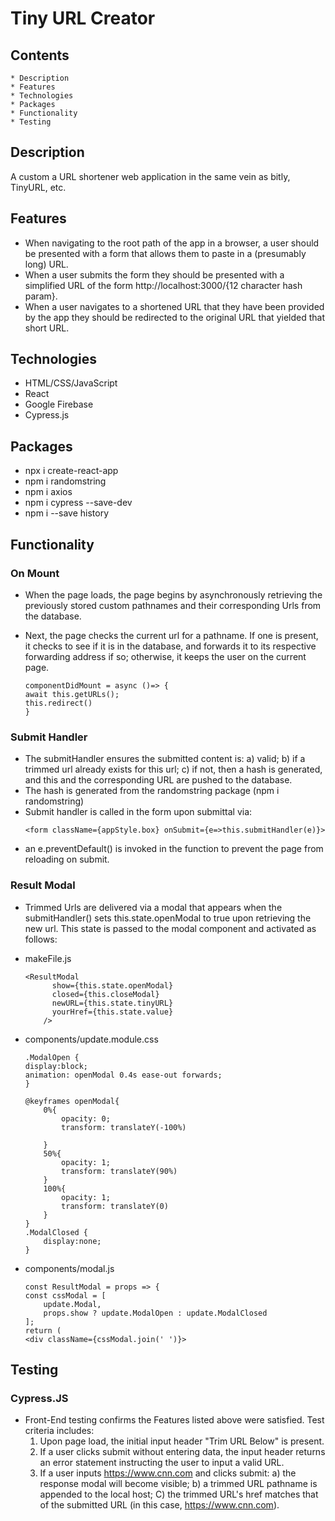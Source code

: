 # Tiny URL Creator

## Contents
    * Description
    * Features
    * Technologies
    * Packages
    * Functionality
    * Testing

## Description
A custom a URL shortener web application in the same vein as bitly, TinyURL, etc.

## Features
* When navigating to the root path of the app in a browser, a user should be presented with a form that allows them to paste in a (presumably long) URL.
* When a user submits the form they should be presented with a simplified URL of the form http://localhost:3000/{12 character hash param}.
* When a user navigates to a shortened URL that they have been provided by the app they should be redirected to the original URL that yielded that short URL.

## Technologies
* HTML/CSS/JavaScript
* React
* Google Firebase
* Cypress.js

## Packages
* npx i create-react-app
* npm i randomstring
* npm i axios
* npm i cypress --save-dev
* npm i --save history

## Functionality

### On Mount
* When the page loads, the page begins by asynchronously retrieving the previously stored custom pathnames and their corresponding Urls from the database. 
* Next, the page checks the current url for a pathname. If one is present, it checks to see if it is in the database, and forwards it to its respective forwarding address if so; otherwise, it keeps the user on the current page.

    ```
    componentDidMount = async ()=> {
    await this.getURLs();
    this.redirect()
    }
    ```
### Submit Handler
* The submitHandler ensures the submitted content is: 
    a) valid; 
    b) if a trimmed url already exists for this url;
    c) if not, then a hash is generated, and this and the corresponding URL are pushed to the database. 
* The hash is generated from the randomstring package (npm i randomstring)
* Submit handler is called in the form upon submittal via:
    ```
    <form className={appStyle.box} onSubmit={e=>this.submitHandler(e)}>
    ```
* an e.preventDefault() is invoked in the function to prevent the page from reloading on submit.

### Result Modal
* Trimmed Urls are delivered via a modal that appears when the submitHandler() sets this.state.openModal to true upon retrieving the new url. This state is passed to the modal component and activated as follows:

* makeFile.js
    ```
    <ResultModal
          show={this.state.openModal}
          closed={this.closeModal}
          newURL={this.state.tinyURL}
          yourHref={this.state.value}
        />
    ```
* components/update.module.css
    ```
    .ModalOpen {
    display:block;
    animation: openModal 0.4s ease-out forwards;
    }

    @keyframes openModal{
        0%{
            opacity: 0;
            transform: translateY(-100%)
            
        }
        50%{
            opacity: 1;
            transform: translateY(90%)
        }
        100%{
            opacity: 1;
            transform: translateY(0)
        }
    }
    .ModalClosed {
        display:none;
    }
    ```
* components/modal.js
    ```
    const ResultModal = props => {
    const cssModal = [
        update.Modal,
        props.show ? update.ModalOpen : update.ModalClosed
    ];
  return (
    <div className={cssModal.join(' ')}>
    ```

## Testing
### Cypress.JS 
* Front-End testing confirms the Features listed above were satisfied. Test criteria includes:
    1) Upon page load, the initial input header "Trim URL Below" is present.
    2) If a user clicks submit without entering data, the input header returns an error statement instructing the user to input a valid URL.
    3) If a user inputs https://www.cnn.com and clicks submit:
        a) the response modal will become visible; 
        b) a trimmed URL pathname is appended to the local host; 
        C) the trimmed URL's href matches that of the submitted URL (in this case, https://www.cnn.com).
